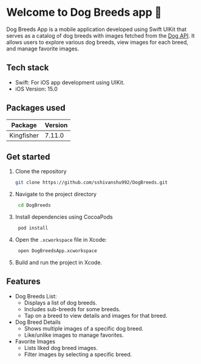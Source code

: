 # Welcome to Dog Breeds app 👋

Dog Breeds App is a mobile application developed using Swift UIKit that serves as a catalog of dog breeds with images fetched from the [Dog API](https://dog.ceo/dog-api/documentation/). It allows users to explore various dog breeds, view images for each breed, and manage favorite images.

## Tech stack

- Swift: For iOS app development using UIKit.
- iOS Version: 15.0

## Packages used

| Package             | Version |
| ------------------- | ------- |
| Kingfisher          | 7.11.0  |

## Get started

1. Clone the repository

   ```bash
   git clone https://github.com/sshivanshu992/DogBreeds.git
   ```

2. Navigate to the project directory

   ```bash
    cd DogBreeds
   ```

3. Install dependencies using CocoaPods

   ```bash
    pod install
   ```

4. Open the `.xcworkspace` file in Xcode:

   ```bash
    open DogBreedsApp.xcworkspace
   ```

5. Build and run the project in Xcode.


## Features
- Dog Breeds List:
    - Displays a list of dog breeds.
    - Includes sub-breeds for some breeds.
    - Tap on a breed to view details and images for that breed.
- Dog Breed Details
    - Shows multiple images of a specific dog breed.
    - Like/unlike images to manage favorites.
- Favorite Images
    - Lists liked dog breed images.
    - Filter images by selecting a specific breed.

